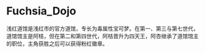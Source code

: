 # Fuchsia_Dojo
浅红道馆是浅红市的官方道馆，专长为毒属性宝可梦。在第一、第三与第七世代，道馆馆主是阿桔，但在第二和第四世代，阿桔晋升为四天王，阿杏继承了道馆馆主的职位，主角获胜之后可以获得粉红徽章。
